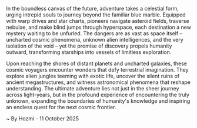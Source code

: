 
In the boundless canvas of the future, adventure takes a celestial form, urging intrepid souls to journey beyond the familiar blue marble. Equipped with warp drives and star charts, pioneers navigate asteroid fields, traverse nebulae, and make blind jumps through hyperspace, each destination a new mystery waiting to be unfurled. The dangers are as vast as space itself – uncharted cosmic phenomena, unknown alien intelligences, and the very isolation of the void – yet the promise of discovery propels humanity outward, transforming starships into vessels of limitless exploration.

Upon reaching the shores of distant planets and uncharted galaxies, these cosmic voyagers encounter wonders that defy terrestrial imagination. They explore alien jungles teeming with exotic life, uncover the silent ruins of ancient megastructures, and witness astronomical phenomena that reshape understanding. The ultimate adventure lies not just in the sheer journey across light-years, but in the profound experience of encountering the truly unknown, expanding the boundaries of humanity's knowledge and inspiring an endless quest for the next cosmic frontier.

~ By Hozmi - 11 October 2025
